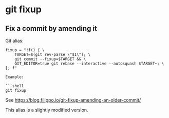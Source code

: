 # git fixup

## Fix a commit by amending it

Git alias:

```git
fixup = "!f() { \
    TARGET=$(git rev-parse \"$1\"); \
    git commit --fixup=$TARGET && \
    GIT_EDITOR=true git rebase --interactive --autosquash $TARGET~; \
}; f"

Example:

```shell
git fixup
```

See <https://blog.filippo.io/git-fixup-amending-an-older-commit/>

This alias is a slightly modified version.
